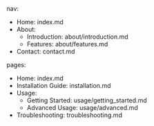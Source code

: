 nav:
  - Home: index.md
  - About:
    - Introduction: about/introduction.md
    - Features: about/features.md
  - Contact: contact.md

pages:
  - Home: index.md
  - Installation Guide: installation.md
  - Usage:
    - Getting Started: usage/getting_started.md
    - Advanced Usage: usage/advanced.md
  - Troubleshooting: troubleshooting.md
